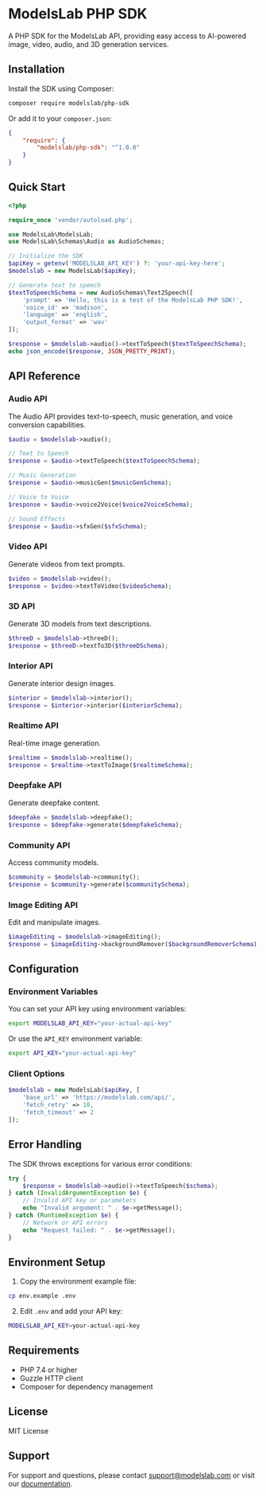 # ModelsLab PHP SDK

A PHP SDK for the ModelsLab API, providing easy access to AI-powered image, video, audio, and 3D generation services.

## Installation

Install the SDK using Composer:

```bash
composer require modelslab/php-sdk
```

Or add it to your `composer.json`:

```json
{
    "require": {
        "modelslab/php-sdk": "^1.0.0"
    }
}
```

## Quick Start

```php
<?php

require_once 'vendor/autoload.php';

use ModelsLab\ModelsLab;
use ModelsLab\Schemas\Audio as AudioSchemas;

// Initialize the SDK
$apiKey = getenv('MODELSLAB_API_KEY') ?: 'your-api-key-here';
$modelslab = new ModelsLab($apiKey);

// Generate text to speech
$textToSpeechSchema = new AudioSchemas\Text2Speech([
    'prompt' => 'Hello, this is a test of the ModelsLab PHP SDK!',
    'voice_id' => 'madison',
    'language' => 'english',
    'output_format' => 'wav'
]);

$response = $modelslab->audio()->textToSpeech($textToSpeechSchema);
echo json_encode($response, JSON_PRETTY_PRINT);
```

## API Reference

### Audio API

The Audio API provides text-to-speech, music generation, and voice conversion capabilities.

```php
$audio = $modelslab->audio();

// Text to Speech
$response = $audio->textToSpeech($textToSpeechSchema);

// Music Generation
$response = $audio->musicGen($musicGenSchema);

// Voice to Voice
$response = $audio->voice2Voice($voice2VoiceSchema);

// Sound Effects
$response = $audio->sfxGen($sfxSchema);
```

### Video API

Generate videos from text prompts.

```php
$video = $modelslab->video();
$response = $video->textToVideo($videoSchema);
```

### 3D API

Generate 3D models from text descriptions.

```php
$threeD = $modelslab->threeD();
$response = $threeD->textTo3D($threeDSchema);
```

### Interior API

Generate interior design images.

```php
$interior = $modelslab->interior();
$response = $interior->interior($interiorSchema);
```

### Realtime API

Real-time image generation.

```php
$realtime = $modelslab->realtime();
$response = $realtime->textToImage($realtimeSchema);
```

### Deepfake API

Generate deepfake content.

```php
$deepfake = $modelslab->deepfake();
$response = $deepfake->generate($deepfakeSchema);
```

### Community API

Access community models.

```php
$community = $modelslab->community();
$response = $community->generate($communitySchema);
```

### Image Editing API

Edit and manipulate images.

```php
$imageEditing = $modelslab->imageEditing();
$response = $imageEditing->backgroundRemover($backgroundRemoverSchema);
```

## Configuration

### Environment Variables

You can set your API key using environment variables:

```bash
export MODELSLAB_API_KEY="your-actual-api-key"
```

Or use the `API_KEY` environment variable:

```bash
export API_KEY="your-actual-api-key"
```

### Client Options

```php
$modelslab = new ModelsLab($apiKey, [
    'base_url' => 'https://modelslab.com/api/',
    'fetch_retry' => 10,
    'fetch_timeout' => 2
]);
```

## Error Handling

The SDK throws exceptions for various error conditions:

```php
try {
    $response = $modelslab->audio()->textToSpeech($schema);
} catch (InvalidArgumentException $e) {
    // Invalid API key or parameters
    echo "Invalid argument: " . $e->getMessage();
} catch (RuntimeException $e) {
    // Network or API errors
    echo "Request failed: " . $e->getMessage();
}
```


## Environment Setup

1. Copy the environment example file:
```bash
cp env.example .env
```

2. Edit `.env` and add your API key:
```bash
MODELSLAB_API_KEY=your-actual-api-key
```

## Requirements

- PHP 7.4 or higher
- Guzzle HTTP client
- Composer for dependency management

## License

MIT License

## Support

For support and questions, please contact [support@modelslab.com](mailto:support@modelslab.com) or visit our [documentation](https://modelslab.com/docs).
